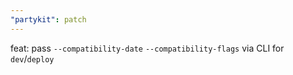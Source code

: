 ```yaml
---
"partykit": patch
---
```


feat: pass `--compatibility-date` `--compatibility-flags` via CLI for `dev`/`deploy`
